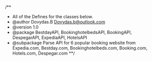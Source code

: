 /**
 * All of the Defines for the classes below.
 * @author Dovydas.B <Dovydas.b@outlook.com>
 * @version 1.0
 * @package BestdayAPI, BookinghotelbedsAPI, BookingAPI, DespegarAPI, ExpediaAPI, HotelsAPI
 * @subpackage Parse API for 6 popular booking website from Expedia.com, Bestday.com, Bookinghotelbeds.com, Booking.com, Hotels.com, Despegar.com
 **/

